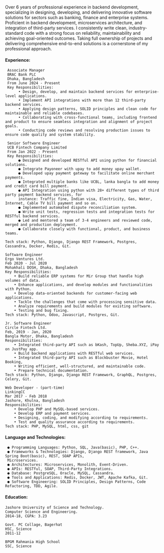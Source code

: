 Over 6 years of professional experience in backend development, specializing in designing, developing, and delivering innovative software solutions for sectors such as banking, finance and enterprise systems. Proficient in backend development, microservices architecture, and integration of third-party services. I consistently write clean, industry-standard code with a strong focus on reliability, maintainability and achieving goal-oriented outcomes. Taking full ownership of projects and delivering comprehensive end-to-end solutions is a cornerstone of my professional approach.

#### Experience:
     Associate Manager
     BRAC Bank PLC
     Dhaka, Bangladesh
     From June 2024 - Present
     Key Responsibilities:
          • Design, develop, and maintain backend services for enterprise-level applications.
          • Implement API integrations with more than 12 third-party backend services.
          • Applying design patterns, SOLID principles and clean code for maintainable and reliable codebases.
          • Collaborating with cross-functional teams, including frontend and product to ensure seamless integration and alignment of project goals.
          • Conducting code reviews and resolving production issues to ensure code quality and system stability.
     
     Senior Software Engineer
     UCB Fintech Company Limited 
     From Jan 2022 - Present
     Key Responsibilities:
          ● Designed and developed RESTful API using python for financial solutions.
          ● Integrate Payoneer with upay to add money upay wallet.
          ● Developed upay payment gateway to facilitate online merchant payments.
          ● Integrated multiple banks like UCBL, lanka bangla to add money and credit card bill payment.
          ● API Integration using python with 28+ different types of third party payment backend services, for
          instance: Traffic fine, Indian visa, Electricity, Gas, Water, Internet, Cable TV bill payment and so on.
          ● Implemented automated dispute reconciliation system.
          ● Write unit tests, regression tests and integration tests for RESTful backend services.
          ● Led and mentored a team of 3-4 engineers and reviewed code, merged and production deployment.
          ● Collaborate closely with functional, product, and business teams.

    Tech stack: Python, Django, Django REST Framework, Postgres, Cassandra, Docker, Redis, Git.

    Software Engineer
    Ergo Ventures Ltd.
    Feb 2020 - Jul 2020
    Mohakhali DOSH, Dhaka, Bangladesh
    Key Responsibilities:
        • Build reliable ERP systems for Mir Group that handle high volumes of data.
        • Enhance applications, and develop modules and functionalities with Python.
        • Develop data-oriented backends for customer-facing web applications.
        • Tackle the challenges that come with processing sensitive data.
        • Analyze requirements and build modules for existing software.
        • Testing and bug fixing.
    Tech stack: Python, Odoo, Javascript, Postgres, Git.
        
    Jr. Software Engineer
    Circle Fintech Ltd.
    Feb, 2019 - Jan, 2020
    Bangla Motor, Dhaka, Bangladesh
    Responsibilities:
        • Integrated third-party API such as bKash, TopUp, Sheba.XYZ, iPay on JustPay app.
        • Build backend applications with RESTful web services.
        • Integrated third-party API such as Blockbuster Movie, Hotel Booking,
        • Writing efficient, well-structured, and maintainable code.
        • Prepare technical documentation.
    Tech stack: Python, Django, Django REST Framework, GraphQL, Postgres, Celery, Git.
        
    Web Developer - (part-time)
    LinkingCC
    Mar 2017 - Feb 2018
    Jashore, Khulna, Bangladesh
    Responsibilities:
        • Develop PHP and MySQL-based services. 
        • Develop ERP and payment services. 
        • Designing, coding, and modifying according to requirements. 
        • Test and quality assurance according to requirements.
    Tech stack: PHP, MySQL, html, css, git

#### Language and Technologies:
     ● Programming Languages: Python, SQL, Java(basic), PHP, C++.
     ● Frameworks & Technologies: Django, Django REST framework, Java Spring Boot(basic), REST, SOAP APIs,
     Microservices.
     ● Architectures: Microservices, Monolith, Event-Driven.
     ● APIs: RESTful, SOAP, Third-Party Integrations.
     ● Database: PostgreSQL, Oracle, MySQL, Cassandra.
     ● Tools and Applications: Redis, Docker, JWT, Apache Kafka, Git.
     ● Software Engineering: SOLID Principles, Design Patterns, Code Refactoring, TDD, Agile.

#### Education:
    Jashore University of Science and Technology.
    Computer Science and Engineering.
    2014-18, CGPA: 3.23
    
    Govt. PC Collage, Bagerhat
    HSC, Science
    2011-12
    
    BPGM Rahmania High School
    SSC, Science
